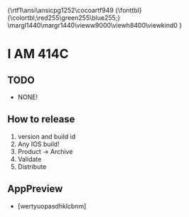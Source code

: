 {\rtf1\ansi\ansicpg1252\cocoartf949
{\fonttbl}
{\colortbl;\red255\green255\blue255;}
\margl1440\margr1440\vieww9000\viewh8400\viewkind0
}

# I AM 414C

## TODO
- NONE!

## How to release
1. version and build id
2. Any IOS build!
3. Product -> Archive
4. Validate
5. Distribute
 
## AppPreview
- [wertyuopasdhklcbnm]
